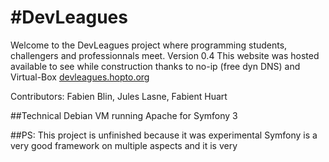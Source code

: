 #DevLeagues
==========
Welcome to the DevLeagues project where programming students, challengers and professionnals meet.
Version 0.4
This website was hosted available to see while construction thanks to no-ip (free dyn DNS) and Virtual-Box
[devleagues.hopto.org](http://devleagues.hopto.org)

Contributors: Fabien Blin, Jules Lasne, Fabient Huart

##Technical
Debian VM running Apache for Symfony 3

##PS:
This project is unfinished because it was experimental
Symfony is a very good framework on multiple aspects and it is very 
